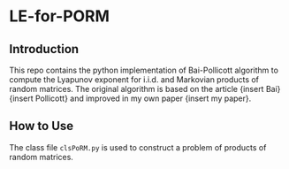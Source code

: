 # LE-for-PORM

## Introduction
This repo contains the python implementation of Bai-Pollicott algorithm to compute the Lyapunov exponent for i.i.d. and Markovian products of random matrices. The original algorithm is based on the article {insert Bai} {insert Pollicott} and improved in my own paper {insert my paper}.

## How to Use
The class file `clsPoRM.py` is used to construct a problem of products of random matrices.